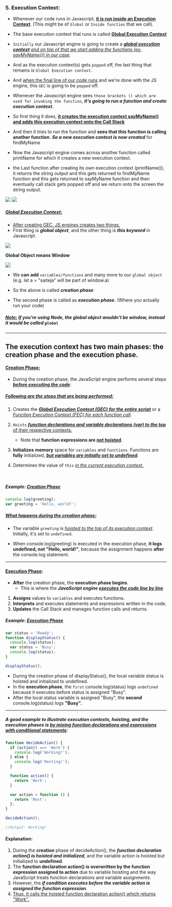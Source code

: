 ### 5. Execution Context:

- Whenever our code runs in Javascript, <ins>**it is run inside an Execution Context**</ins>. (This might be of `Global` or `Inside function` that we call).
  <br/>
- The base execution context that runs is called <ins>**Global Execution Context**</ins>
  <br/>

- `Initially` our Javascript engine is going to create a <ins>**_global execution context_**</ins> <ins>_and on top of that we start adding the functions (ex: sayMyName()) in our case_</ins>.
  <br/>

- And as the execution context(s) gets `popped` off, the last thing that remains is `Global Execution context`.
  <br/>
- And <ins>when the final line of our code runs</ins> and we're done with the JS engine, this `GEC` is going to be `popped` off.
  <br/>

- Whenever the Javascript engine sees `those brackets () which are used for invoking the function`, **_it's going to run a function and create execution context_**.
  <br/>

- So first thing it does, <ins>**it creates the execution context sayMyName() and adds this execution context onto the Call Stack**</ins>
  <br/>

- And then it tries to run the function and **sees that this function is calling another function**. **_So a new execution context is now created_** for findMyName
  <br/>

- Now the Javascript engine comes across another function called printName for which it creates a new execution context.
  <br/>

- the Last function after creating its own execution context (printName()), it returns the string output and this gets returned to findMyName function and this gets returned to sayMyName function and then eventually call stack gets popped off and we return onto the screen the string output.
  <br/>

<img src="./images_used/compressed_Images/Execution_Context-1.png">
<img src="./images_used/compressed_Images/Execution_Context-2.png">

##### <ins>Global Execution Context:</ins>

- <ins>After creating GEC, JS engines creates two things.</ins>
- First thing is **_global object_**, and the other thing is **_this keyword_** in Javascript.

<img src="./images_used/compressed_Images/Execution_Context-3.png">

<strong>Global Object means Window</strong>

<img src="./images_used/compressed_Images/Execution_Context-4.png">

- We **can** **add** `variables/functions` and many more to our `global object` (e.g. let a = "saiteja" will be part of window.a)

- So the above is called **_creation phase_**
- The second phase is called as **_execution phase._** (Where you actually run your code)

##### <ins>Note:</ins> If you're using Node, the global object wouldn't be window, instead it would be called `global`

---

## The execution context has two main phases: the creation phase and the execution phase.

#### <ins>Creation Phase:</ins>

- During the creation phase, the JavaScript engine performs several steps <ins>**_before executing the code_**</ins>:
  <br/>

##### <ins>Following are the steps that are being performed:</ins>

1. Creates the <ins>**_Global Execution Context (GEC) for the entire script_**</ins> or a <ins>_Function Execution Context (FEC) for each function call_</ins>.
   <br/>

2. `Hoists` <ins>**_function declarations and variable declarations (var) to the top_** of their respective contexts.</ins>

   - Note that **function expressions are <ins>not hoisted**</ins>.
     <br/>

3. **Initializes** **memory** space for `variables` and `functions`. Functions are **fully** initialized, <ins>**_but variables are initially set to undefined_**</ins>.
   <br/>

4. Determines the value of `this` <ins>_in the current execution context_.</ins>

   <br/>

##### Example: <ins>Creation Phase</ins>

```js
console.log(greeting);
var greeting = 'Hello, world!';
```

##### <ins>What happens during the creation phase:</ins>

- The variable `greeting` is <ins>_hoisted to the top of its execution context_</ins>. Initially, it's set to `undefined`.
  <br/>

- When console.log(greeting) is executed in the execution phase, **it logs undefined, not "Hello, world!"**, because the assignment happens **after** the console.log statement.

---

#### <ins>Execution Phase</ins>:

- **After** the creation phase, the **execution phase begins**.
  - This is where the **_JavaScript engine <ins>executes the code line by line_**</ins>

1. **Assigns** values to `variables` and executes functions.
2. **Interprets** and executes statements and expressions written in the code.
3. **Updates** the Call Stack and manages function calls and returns.

##### Example: <ins>Execution Phase</ins>

```js
var status = 'Ready';
function displayStatus() {
  console.log(status);
  var status = 'Busy';
  console.log(status);
}

displayStatus();
```

- During the creation phase of displayStatus(), the local variable status is hoisted and initialized to undefined.
- In the **execution phase**, the `first` console.log(status) logs `undefined` because it executes before status is assigned "Busy".
- After the local status variable is assigned "Busy", the **second** console.log(status) logs **"Busy".**

---

##### A good example to illustrate execution contexts, hoisting, and the execution phases is <ins>by mixing function declarations and expressions with conditional statements</ins>:

```js
function decideAction() {
  if (action() === 'Work') {
    console.log('Working!');
  } else {
    console.log('Resting!');
  }

  function action() {
    return 'Work';
  }

  var action = function () {
    return 'Rest';
  };
}

decideAction();

//Output: Working!
```

#### Explanation:

1. During the **creation** phase of decideAction(), the **_function declaration action() is hoisted and initialized_**, and the variable action is hoisted but initialized to **undefined**.
2. The **function declaration action() is overwritten by the function expression assigned to action** due to variable hoisting and the way JavaScript treats function declarations and variable assignments.
3. However, the <ins></ins>**_if condition executes before the variable action is assigned the function expression_**.
4. <ins>Thus, it calls the hoisted function declaration action() which returns "Work".</ins>
